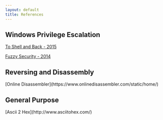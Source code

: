 ```yaml
---
layout: default
title: References
---
```

<div class="well" markdown="1">
<h2> Windows Privilege Escalation</h2>

[To Shell and Back - 2015](https://www.toshellandback.com/2015/11/24/ms-priv-esc/)

[Fuzzy Security - 2014](http://www.fuzzysecurity.com/tutorials/16.html)

</div>

<div class="well" markdown="1">
<h2>Reversing and Disassembly</h2>
[Online Disassembler](https://www.onlinedisassembler.com/static/home/)

</div>

<div class="well" markdown="1">
<h2>General Purpose</h2>
[Ascii 2 Hex](http://www.asciitohex.com/)

</div>

